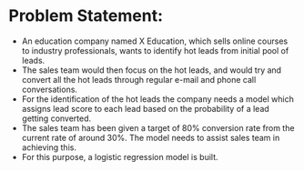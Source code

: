 # Problem Statement:

* An education company named X Education, which sells online courses to industry professionals, wants to identify hot leads from initial pool of leads.
*  The sales team would then focus on the hot leads, and would try and convert all the hot leads through regular e-mail and phone call conversations.
*  For the identification of the hot leads the company needs a model which assigns lead score to each lead based on the probability of a lead getting converted.
*  The sales team has been given a target of 80% conversion rate from the current rate of around 30%. The model needs to assist sales team in achieving this.
* For this purpose, a logistic regression model is built.

